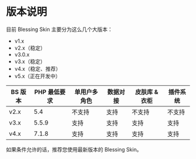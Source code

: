 # 版本说明

目前 Blessing Skin 主要分为这么几个大版本：

- v1.x
- v2.x（稳定）
- v3.0.x
- v3.x（稳定）
- v4.x（稳定、推荐）
- v5.x（正在开发中）

| BS 版本 | PHP 最低要求 | 单用户多角色 | 数据对接 | 皮肤库 & 衣柜 | 插件系统 |
| ------- | ------------ | ------------ | -------- | -------- | -------- |
| v2.x    | 5.4          | 不支持       | 支持     | 不支持   | 不支持   |
| v3.x    | 5.5.9        | 支持         | 支持     | 支持     | 支持     |
| v4.x    | 7.1.8        | 支持         | 支持     | 支持     | 支持      |

如果条件允许的话，推荐您使用最新版本的 Blessing Skin。



